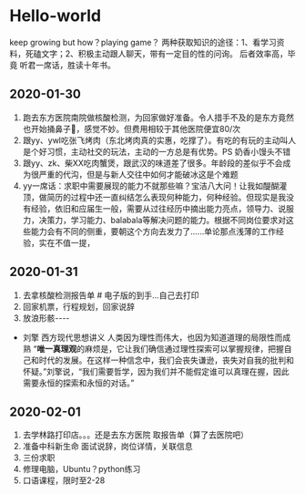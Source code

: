 # Hello-world
keep growing
but how？playing game？
两种获取知识的途径：1、看学习资料，死磕文字；2、积极主动跟人聊天，带有一定目的性的问询。
后者效率高，毕竟 听君一席话，胜读十年书。

## 2020-01-30
1. 跑去东方医院南院做核酸检测，为回家做好准备。令人措手不及的是东方竟然也开始捅鼻子👃，感觉不妙。但费用相较于其他医院便宜80/次
2. 跟yy、ywl吃张飞烤肉（东北烤肉真的实惠，吃撑了）。有吃的有玩的主动叫人是个好习惯，主动社交的玩法，主动的一方总是有优势。PS 奶香小馒头不错
3. 跟yy、zk、柴XX吃肉蟹煲，跟武汉的味道差了很多。年龄段的差似乎不会成为很严重的代沟，但是与新人交往中如何才能破冰这是个难题
4. yy一席话：求职中需要展现的能力不就那些嘛？宝洁八大问！让我如醍醐灌顶，做简历的过程中还一直纠结怎么表现何种能力，何种经验。但现实是我没有经验，依旧和应届生一般，需要从过往经历中摘出能力亮点，领导力、说服力，决策力，学习能力、balabala等解决问题的能力。根据不同岗位要求对这些能力会有不同的侧重，要朝这个方向去发力了……单论那点浅薄的工作经验，实在不值一提，

## 2020-01-31
1. 去拿核酸检测报告单 # 电子版的到手…自己去打印
2. 回家机票，行程规划，回家说辞
3. 放浪形骸----
- 刘擎 西方现代思想讲义
    人类因为理性而伟大，也因为知道道理的局限性而成熟
    “**唯一真理观**的麻烦是，它让我们确信通过理性探索可以掌握规律，把握自己和时代的发展。在这样一种信念中，我们会丧失谦逊，丧失对自我的批判和怀疑。”刘擎说，“我们需要哲学，因为我们并不能假定谁可以真理在握，因此需要永恒的探索和永恒的对话。”

## 2020-02-01
1. 去学林路打印店。。。还是去东方医院 取报告单（算了去医院吧）
2. 准备中科新生命 面试说辞，岗位详情，关联信息
3. 三份求职
4. 修理电脑，Ubuntu？python练习
5. 口语课程，限时至2-28
